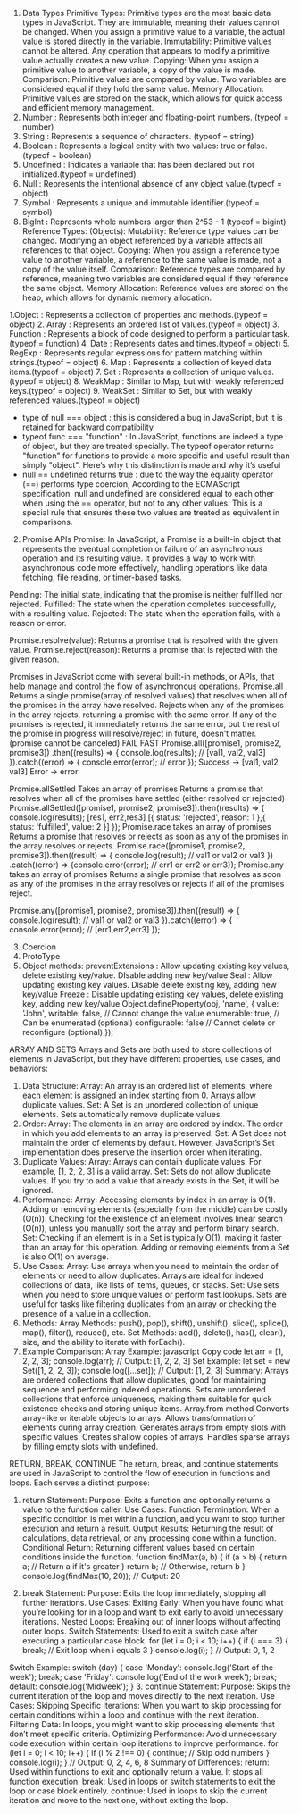 1. Data Types
   Primitive Types:
   Primitive types are the most basic data types in JavaScript. They are immutable, meaning their values cannot be changed. When you assign a primitive value to a variable, the actual value is stored directly in the variable.
   Immutability: Primitive values cannot be altered. Any operation that appears to modify a primitive value actually creates a new value.
   Copying: When you assign a primitive value to another variable, a copy of the value is made.
   Comparison: Primitive values are compared by value. Two variables are considered equal if they hold the same value.
   Memory Allocation: Primitive values are stored on the stack, which allows for quick access and efficient memory management.
1. Number : Represents both integer and floating-point numbers. (typeof = number)
1. String : Represents a sequence of characters. (typeof = string)
1. Boolean : Represents a logical entity with two values: true or false.(typeof = boolean)
1. Undefined : Indicates a variable that has been declared but not initialized.(typeof = undefined)
1. Null : Represents the intentional absence of any object value.(typeof = object)
1. Symbol : Represents a unique and immutable identifier.(typeof = symbol)
1. BigInt : Represents whole numbers larger than 2^53 - 1 (typeof = bigint)
   Reference Types: (Objects):
   Mutability: Reference type values can be changed. Modifying an object referenced by a variable affects all references to that object.
   Copying: When you assign a reference type value to another variable, a reference to the same value is made, not a copy of the value itself.
   Comparison: Reference types are compared by reference, meaning two variables are considered equal if they reference the same object.
   Memory Allocation: Reference values are stored on the heap, which allows for dynamic memory allocation.

1.Object : Represents a collection of properties and methods.(typeof = object) 2. Array : Represents an ordered list of values.(typeof = object) 3. Function : Represents a block of code designed to perform a particular task.(typeof = function) 4. Date : Represents dates and times.(typeof = object) 5. RegExp : Represents regular expressions for pattern matching within strings.(typeof = object) 6. Map : Represents a collection of keyed data items.(typeof = object) 7. Set : Represents a collection of unique values.(typeof = object) 8. WeakMap : Similar to Map, but with weakly referenced keys.(typeof = object) 9. WeakSet : Similar to Set, but with weakly referenced values.(typeof = object)

- type of null === object : this is considered a bug in JavaScript, but it is retained for backward compatibility
- typeof func === "function" : In JavaScript, functions are indeed a type of object, but they are treated specially. The typeof operator returns "function" for functions to provide a more specific and useful result than simply "object". Here’s why this distinction is made and why it’s useful
- null == undefined returns true : due to the way the equality operator (==) performs type coercion, According to the ECMAScript specification, null and undefined are considered equal to each other when using the == operator, but not to any other values. This is a special rule that ensures these two values are treated as equivalent in comparisons.

2. Promise APIs
   Promise:
   In JavaScript, a Promise is a built-in object that represents the eventual completion or failure of an asynchronous operation and its resulting value. It provides a way to work with asynchronous code more effectively, handling operations like data fetching, file reading, or timer-based tasks.

Pending: The initial state, indicating that the promise is neither fulfilled nor rejected.
Fulfilled: The state when the operation completes successfully, with a resulting value.
Rejected: The state when the operation fails, with a reason or error.

Promise.resolve(value): Returns a promise that is resolved with the given value.
Promise.reject(reason): Returns a promise that is rejected with the given reason.

Promises in JavaScript come with several built-in methods, or APIs, that help manage and control the flow of asynchronous operations.
Promise.all
Returns a single promise(array of resolved values) that resolves when all of the promises in the array have resolved.
Rejects when any of the promises in the array rejects, returning a promise with the same error.
If any of the promises is rejected, it immediately returns the same error, but the rest of the promise in progress will resolve/reject in future, doesn't matter. (promise cannot be canceled)
FAIL FAST
Promise.all([promise1, promise2, promise3]) .then((results) => {
console.log(results); // [val1, val2, val3]
}).catch((error) => {
console.error(error); // error
});
Success -> [val1, val2, val3]
Error -> error

Promise.allSettled
Takes an array of promises
Returns a promise that resolves when all of the promises have settled (either resolved or rejected)
Promise.allSettled([promise1, promise2, promise3]).then((results) => {
console.log(results); [res1, err2,res3]
[{ status: 'rejected', reason: 1 },{ status: 'fulfilled', value: 2 }]
});
Promise.race
takes an array of promises
Returns a promise that resolves or rejects as soon as any of the promises in the array resolves or rejects.
Promise.race([promise1, promise2, promise3]).then((result) => {
console.log(result); // val1 or val2 or val3 })
.catch((error) => {console.error(error); // err1 or err2 or err3});
Promise.any
takes an array of promises
Returns a single promise that resolves as soon as any of the promises in the array resolves or rejects if all of the promises reject.

Promise.any([promise1, promise2, promise3]).then((result) => {
console.log(result); // val1 or val2 or val3
}).catch((error) => {
console.error(error); // [err1,err2,err3]
});

3. Coercion
4. ProtoType
5. Object methods:
   preventExtensions : Allow updating existing key values, delete existing key/value. DIsable adding new key/value
   Seal : Allow updating existing key values. Disable delete existing key, adding new key/value
   Freeze : Disable updating existing key values, delete existing key, adding new key/value
   Object.defineProperty(obj, 'name', {
   value: 'John',
   writable: false, // Cannot change the value
   enumerable: true, // Can be enumerated (optional)
   configurable: false // Cannot delete or reconfigure (optional)
   });

ARRAY AND SETS
Arrays and Sets are both used to store collections of elements in JavaScript, but they have different properties, use cases, and behaviors:

1. Data Structure:
   Array:
   An array is an ordered list of elements, where each element is assigned an index starting from 0.
   Arrays allow duplicate values.
   Set:
   A Set is an unordered collection of unique elements.
   Sets automatically remove duplicate values.
2. Order:
   Array:
   The elements in an array are ordered by index. The order in which you add elements to an array is preserved.
   Set:
   A Set does not maintain the order of elements by default. However, JavaScript’s Set implementation does preserve the insertion order when iterating.
3. Duplicate Values:
   Array:
   Arrays can contain duplicate values. For example, [1, 2, 2, 3] is a valid array.
   Set:
   Sets do not allow duplicate values. If you try to add a value that already exists in the Set, it will be ignored.
4. Performance:
   Array:
   Accessing elements by index in an array is O(1).
   Adding or removing elements (especially from the middle) can be costly (O(n)).
   Checking for the existence of an element involves linear search (O(n)), unless you manually sort the array and perform binary search.
   Set:
   Checking if an element is in a Set is typically O(1), making it faster than an array for this operation.
   Adding or removing elements from a Set is also O(1) on average.
5. Use Cases:
   Array:
   Use arrays when you need to maintain the order of elements or need to allow duplicates.
   Arrays are ideal for indexed collections of data, like lists of items, queues, or stacks.
   Set:
   Use sets when you need to store unique values or perform fast lookups.
   Sets are useful for tasks like filtering duplicates from an array or checking the presence of a value in a collection.
6. Methods:
   Array Methods:
   push(), pop(), shift(), unshift(), slice(), splice(), map(), filter(), reduce(), etc.
   Set Methods:
   add(), delete(), has(), clear(), size, and the ability to iterate with forEach().
7. Example Comparison:
   Array Example:
   javascript
   Copy code
   let arr = [1, 2, 2, 3];
   console.log(arr); // Output: [1, 2, 2, 3]
   Set Example:
   let set = new Set([1, 2, 2, 3]);
   console.log([...set]); // Output: [1, 2, 3]
   Summary:
   Arrays are ordered collections that allow duplicates, good for maintaining sequence and performing indexed operations.
   Sets are unordered collections that enforce uniqueness, making them suitable for quick existence checks and storing unique items.
   Array.from method
   Converts array-like or iterable objects to arrays.
   Allows transformation of elements during array creation.
   Generates arrays from empty slots with specific values.
   Creates shallow copies of arrays.
   Handles sparse arrays by filling empty slots with undefined.

RETURN, BREAK, CONTINUE
The return, break, and continue statements are used in JavaScript to control the flow of execution in functions and loops. Each serves a distinct purpose:

1. return Statement:
   Purpose: Exits a function and optionally returns a value to the function caller.
   Use Cases:
   Function Termination: When a specific condition is met within a function, and you want to stop further execution and return a result.
   Output Results: Returning the result of calculations, data retrieval, or any processing done within a function.
   Conditional Return: Returning different values based on certain conditions inside the function.
   function findMax(a, b) {
   if (a > b) {
   return a; // Return a if it's greater
   }
   return b; // Otherwise, return b
   }
   console.log(findMax(10, 20)); // Output: 20

2. break Statement:
   Purpose: Exits the loop immediately, stopping all further iterations.
   Use Cases:
   Exiting Early: When you have found what you’re looking for in a loop and want to exit early to avoid unnecessary iterations.
   Nested Loops: Breaking out of inner loops without affecting outer loops.
   Switch Statements: Used to exit a switch case after executing a particular case block.
   for (let i = 0; i < 10; i++) {
   if (i === 3) {
   break; // Exit loop when i equals 3
   }
   console.log(i);
   }
   // Output: 0, 1, 2

Switch Example:
switch (day) {
case 'Monday':
console.log('Start of the week');
break;
case 'Friday':
console.log('End of the work week');
break;
default:
console.log('Midweek');
} 3. continue Statement:
Purpose: Skips the current iteration of the loop and moves directly to the next iteration.
Use Cases:
Skipping Specific Iterations: When you want to skip processing for certain conditions within a loop and continue with the next iteration.
Filtering Data: In loops, you might want to skip processing elements that don’t meet specific criteria.
Optimizing Performance: Avoid unnecessary code execution within certain loop iterations to improve performance.
for (let i = 0; i < 10; i++) {
if (i % 2 !== 0) {
continue; // Skip odd numbers
}
console.log(i);
}
// Output: 0, 2, 4, 6, 8
Summary of Differences:
return: Used within functions to exit and optionally return a value. It stops all function execution.
break: Used in loops or switch statements to exit the loop or case block entirely.
continue: Used in loops to skip the current iteration and move to the next one, without exiting the loop.
